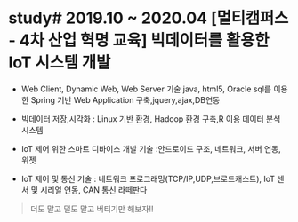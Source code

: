# study# 2019.10 ~ 2020.04 [멀티캠퍼스 - 4차 산업 혁명 교육] 빅데이터를 활용한 IoT 시스템 개발

- Web Client, Dynamic Web, Web Server 기술  java, html5, Oracle sql를 이용한 Spring 기반 Web Application  구축,jquery,ajax,DB연동

- 빅데이터 저장,시각화 : Linux 기반 환경, Hadoop 환경 구축,R 이용 데이터 분석 시스템
- IoT 제어 위한 스마트 디바이스 개발 기술 :안드로이드 구조, 네트워크, 서버 연동, 위젯

- IoT 제어 및 통신 기술 : 네트워크 프로그래밍(TCP/IP,UDP,브로드캐스트), IoT 센서 및 시리얼 연동, CAN 통신 라떼판다

> 더도 말고 덜도 말고 버티기만 해보자!!

